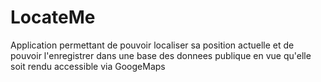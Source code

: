 LocateMe
========

Application permettant de pouvoir localiser sa position actuelle et de pouvoir l'enregistrer dans une base des donnees publique en vue qu'elle soit rendu accessible via GoogeMaps
